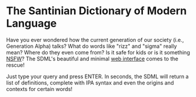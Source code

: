# The Santinian Dictionary of Modern Language

Have you ever wondered how the current generation of our society (i.e., Generation Alpha) talks?
What do words like "rizz" and "sigma" really mean? Where do they even come from?
Is it safe for kids or is it something [NSFW](https://en.m.wikipedia.org/wiki/NSFW)?
The SDML's beautiful and minimal [web interface](https://sdml-en.onrender.com) comes to the rescue!

Just type your query and press ENTER. In seconds, the SDML will return a list of definitions, complete with IPA syntax
and even the origins and contexts for certain words!
